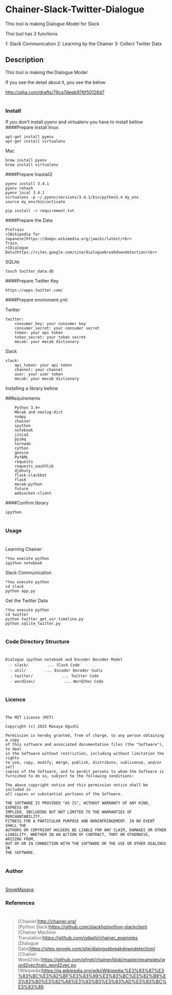 Chainer-Slack-Twitter-Dialogue
====

This tool is making Dialogue Model for Slack

Thsi tool has 3 functions

1: Slack Communication
2: Learning by the Chainer 
3: Collect Twitter Data

## Description
This tool is making the Dialogue Model

If you see the detail about it, you see the below<br> 

http://qiita.com/drafts/79ca7deeb976f50126d7

#
### Install

If you don't install pyenv and virtualenv you have to install bellow
####Prepare Install
linux
```
apt-get install pyenv 
apt-get install virtualenv 
```
Mac
```
brew install pyenv 
brew install virtualenv 
```

####Prepare Inastall2
```
pyenv install 3.4.1
pyenv rehash
pyenv local 3.4.1
virtualenv -p ~/.pyenv/versions/3.4.1/bin/python3.4 my_env
source my_env/bin/activate

```

```
pip install -r requirement.txt 
```

####Prepare the Data

```
PreTrain
>[Wikipedia for Japanese]https://dumps.wikimedia.org/jawiki/latest/<br>
Train
>[Dialogue Data]https://sites.google.com/site/dialoguebreakdowndetection/<br>
```
SQLite

```
touch twitter_data.db
```

####Prepare Twitter Key

```
https://apps.twitter.com/
```

####Prepare enviroment.yml

Twitter

```
twitter:
    consumer_key: your consumer key 
    consumer_secret: your consumer secret
    token: your api token
    token_secret: your token secret
    mecab: your mecab dictionary
```


Slack

```
slack:
    api_token: your api token 
    channel: your channel 
    user: your user token
    mecab: your mecab dictionary 
```


Installing a library bellow

##Requirements


```
    Python 3.4+
	Mecab and neolog-dict
	numpy
    chainer
    ipython
    notebook
    jinja2
    pyzmq
    tornado
    cython
    gensim
    PyYAML
    requests
    requests_oauthlib
    djehuty
    flask-slackbot
    flask
    mecab-python
    future
    websocket-client
```

####Confirm library

```
ipython
```

#
### Usage 
#
Learning Chainer

```
*You execute python 
ipython notebook
```

Slack Communication

```
*You execute python
cd slack
python app.py
```

Get the Twitter Data

```
*You execute python
cd twitter
python twitter_get_usr_timeline.py
python sqlite_twitter.py
```

#
### Code Directory Structure 
#
```
Dialogue ipython notebook and Encoder Decoder Model
  - slack/　　　　　... Slack Code
  - util/　     　... Encoder Decoder tools
  - twitter/ 　　　　　　　... Twitter Code
  - word2vec/ 　　　　　　　... Word2Vec Code
```
#
### Licence
#
```
The MIT License (MIT)

Copyright (c) 2015 Masaya Ogushi

Permission is hereby granted, free of charge, to any person obtaining a copy
of this software and associated documentation files (the "Software"), to deal
in the Software without restriction, including without limitation the rights
to use, copy, modify, merge, publish, distribute, sublicense, and/or sell
copies of the Software, and to permit persons to whom the Software is
furnished to do so, subject to the following conditions:

The above copyright notice and this permission notice shall be included in
all copies or substantial portions of the Software.

THE SOFTWARE IS PROVIDED "AS IS", WITHOUT WARRANTY OF ANY KIND, EXPRESS OR
IMPLIED, INCLUDING BUT NOT LIMITED TO THE WARRANTIES OF MERCHANTABILITY,
FITNESS FOR A PARTICULAR PURPOSE AND NONINFRINGEMENT. IN NO EVENT SHALL THE
AUTHORS OR COPYRIGHT HOLDERS BE LIABLE FOR ANY CLAIM, DAMAGES OR OTHER
LIABILITY, WHETHER IN AN ACTION OF CONTRACT, TORT OR OTHERWISE, ARISING FROM,
OUT OF OR IN CONNECTION WITH THE SOFTWARE OR THE USE OR OTHER DEALINGS IN
THE SOFTWARE.
```
#
### Author
#
[SnowMasaya](https://github.com/SnowMasaya)
### References 
#
>[Chainer]http://chainer.org/<br>
>[Python Slack]https://github.com/slackhq/python-slackclient<br>
>[Chainer Machine Translation]https://github.com/odashi/chainer_examples<br>
>[Dialogue Data]https://sites.google.com/site/dialoguebreakdowndetection/<br>
>[Chainer Word2Vec]https://github.com/pfnet/chainer/blob/master/examples/word2vec/train_word2vec.py<br>
>[Wikipedia]https://ja.wikipedia.org/wiki/Wikipedia:%E3%83%87%E3%83%BC%E3%82%BF%E3%83%99%E3%83%BC%E3%82%B9%E3%83%80%E3%82%A6%E3%83%B3%E3%83%AD%E3%83%BC%E3%83%89

